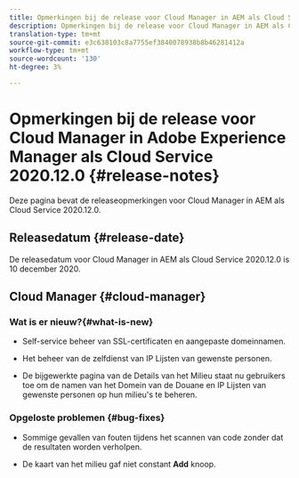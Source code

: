 ```yaml
---
title: Opmerkingen bij de release voor Cloud Manager in AEM als Cloud Service Release 2020.12.0
description: Opmerkingen bij de release voor Cloud Manager in AEM als Cloud Service Release 2020.12.0
translation-type: tm+mt
source-git-commit: e3c638103c8a7755ef3840078938b8b46281412a
workflow-type: tm+mt
source-wordcount: '130'
ht-degree: 3%

---
```



# Opmerkingen bij de release voor Cloud Manager in Adobe Experience Manager als Cloud Service 2020.12.0 {#release-notes}

Deze pagina bevat de releaseopmerkingen voor Cloud Manager in AEM als Cloud Service 2020.12.0.

## Releasedatum {#release-date}

De releasedatum voor Cloud Manager in AEM als Cloud Service 2020.12.0 is 10 december 2020.

## Cloud Manager {#cloud-manager}

### Wat is er nieuw?{#what-is-new}

* Self-service beheer van SSL-certificaten en aangepaste domeinnamen.

* Het beheer van de zelfdienst van IP Lijsten van gewenste personen.

* De bijgewerkte pagina van de Details van het Milieu staat nu gebruikers toe om de namen van het Domein van de Douane en IP Lijsten van gewenste personen op hun milieu&#39;s te beheren.


### Opgeloste problemen {#bug-fixes}

* Sommige gevallen van fouten tijdens het scannen van code zonder dat de resultaten worden verholpen.

* De kaart van het milieu gaf niet constant **Add** knoop.
